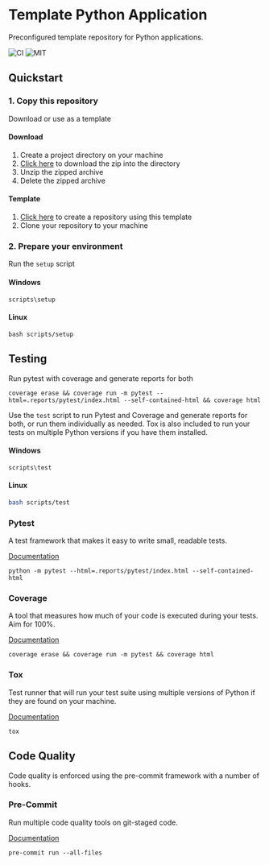 # Template Python Application

Preconfigured template repository for Python applications.

![CI](https://github.com/harrelchris/template-python-application/actions/workflows/ci.yml/badge.svg)
![MIT](https://img.shields.io/github/license/harrelchris/template-python-application)

## Quickstart

### 1. Copy this repository

Download or use as a template

#### Download

1. Create a project directory on your machine
1. [Click here](https://github.com/harrelchris/template-python-application/archive/refs/heads/main.zip) to download the zip into the directory
1. Unzip the zipped archive
1. Delete the zipped archive

#### Template

1. [Click here](https://github.com/harrelchris/template-python-application/generate) to create a repository using this template
1. Clone your repository to your machine

### 2. Prepare your environment

Run the `setup` script

#### Windows

```shell
scripts\setup
```

#### Linux

```shell
bash scripts/setup
```

## Testing

Run pytest with coverage and generate reports for both

```shell
coverage erase && coverage run -m pytest --html=.reports/pytest/index.html --self-contained-html && coverage html
```

Use the `test` script to run Pytest and Coverage and generate reports for both, or run them individually as needed. Tox is also included to run your tests on multiple Python versions if you have them installed.

#### Windows

```shell
scripts\test
```

#### Linux

```bash
bash scripts/test
```

### Pytest

A test framework that makes it easy to write small, readable tests.

[Documentation](https://docs.pytest.org/)

```shell
python -m pytest --html=.reports/pytest/index.html --self-contained-html
```

### Coverage

A tool that measures how much of your code is executed during your tests. Aim for 100%.

[Documentation](https://coverage.readthedocs.io/)

```shell
coverage erase && coverage run -m pytest && coverage html
```

### Tox

Test runner that will run your test suite using multiple versions of Python if they are found on your machine.

[Documentation](https://tox.wiki/en/latest/)

```shell
tox
```

## Code Quality

Code quality is enforced using the pre-commit framework with a number of hooks.

### Pre-Commit

Run multiple code quality tools on git-staged code.

[Documentation](https://pre-commit.com/)

```shell
pre-commit run --all-files
```
